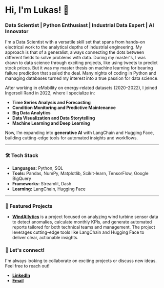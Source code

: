 # Hi, I'm Lukas! 👋

### Data Scientist | Python Enthusiast | Industrial Data Expert | AI Innovator

I'm a Data Scientist with a versatile skill set that spans from hands-on electrical work to the analytical depths of industrial engineering. 
My approach is that of a generalist, always connecting the dots between different fields to solve problems with data. 
During my master's, I was drawn to data science through exciting projects, like using tweets to predict stock prices. 
But it was my master thesis on machine learning for bearing failure prediction that sealed the deal. 
Many nights of coding in Python and managing databases turned my interest into a true passion for data science.

After working in eMobility on energy-related datasets (2020–2022), I joined Ingersoll Rand in 2022, where I specialize in:
- **Time Series Analysis and Forecasting**
- **Condition Monitoring and Predictive Maintenance**
- **Big Data Analytics**
- **Data Visualization and Data Storytelling**
- **Machine Learning and Deep Learning**

Now, I’m expanding into **generative AI** with LangChain and Hugging Face, building cutting-edge tools for automated insights and workflows.

---

### 🛠️ Tech Stack

- **Languages:** Python, SQL
- **Tools:** Pandas, NumPy, Matplotlib, Scikit-learn, TensorFlow, Google BigQuery
- **Frameworks:** Streamlit, Dash
- **Learning:** LangChain, Hugging Face

---

### 🌟 Featured Projects

- **[WindAIlytics](https://github.com/lukaswoelfl/WindAIlytics)** is a project focused on analyzing wind turbine sensor data to detect anomalies, calculate monthly KPIs, and generate automated reports tailored for both technical teams and management. The project leverages cutting-edge tools like LangChain and Hugging Face to deliver clear, actionable insights.

### 🤝 Let's connect!

I'm always looking to collaborate on exciting projects or discuss new ideas. Feel free to reach out!
- **[LinkedIn](https://www.linkedin.com/in/lukas-wölfl/)**
- **[Email](mailto:rope-room2r@icloud.com)**
